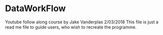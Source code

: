# DataWorkFlow
Youtube follow along course by Jake Vanderplas 2/03/2018
This file is just a read me file to guide users, who wish to recreate the programme.
